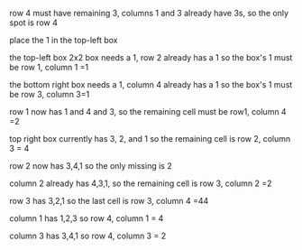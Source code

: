 row 4 must have remaining 3, columns 1 and 3 already have 3s, so the only spot is row 4



place the 1 in the top-left box

the top-left box 2x2 box needs a 1, row 2 already has a 1 so the box's 1 must be row 1, column 1 =1



the bottom right box needs a 1, column 4 already has a 1 so the box's 1 must be row 3, column 3=1



row 1 now has 1 and 4 and 3, so the remaining cell must be row1, column 4 =2



top right box currently has 3, 2, and 1 so the remaining cell is row 2, column 3 = 4



row 2 now has 3,4,1 so the only missing is 2



column 2 already has 4,3,1, so the remaining cell is row 3, column 2 =2 



row 3 has 3,2,1 so the last cell is row 3, column 4 =44



column 1 has 1,2,3 so row 4, column 1 = 4



column 3 has 3,4,1 so row 4, column 3 = 2



&nbsp;                                                                                


